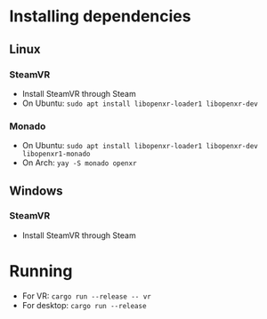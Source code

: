 # Installing dependencies
## Linux
### SteamVR
* Install SteamVR through Steam
* On Ubuntu: `sudo apt install libopenxr-loader1 libopenxr-dev`

### Monado
* On Ubuntu: `sudo apt install libopenxr-loader1 libopenxr-dev libopenxr1-monado`
* On Arch: `yay -S monado openxr`

## Windows
### SteamVR
* Install SteamVR through Steam

# Running
* For VR: `cargo run --release -- vr` 
* For desktop: `cargo run --release` 
